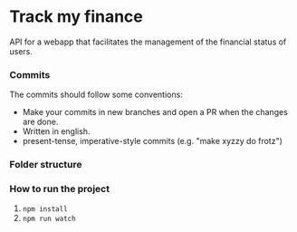 # Track my finance

API for a webapp that facilitates the management of the financial status of users.

### Commits

The commits should follow some conventions:

-   Make your commits in new branches and open a PR when the changes are done.
-   Written in english.
-   present-tense, imperative-style commits (e.g. "make xyzzy do frotz")

### Folder structure

### How to run the project

1. `npm install`
2. `npm run watch`

